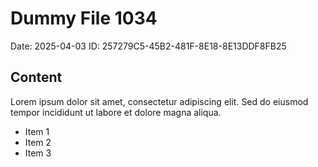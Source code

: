 # Dummy File 1034

Date: 2025-04-03
ID: 257279C5-45B2-481F-8E18-8E13DDF8FB25

## Content

Lorem ipsum dolor sit amet, consectetur adipiscing elit.
Sed do eiusmod tempor incididunt ut labore et dolore magna aliqua.

* Item 1
* Item 2
* Item 3

